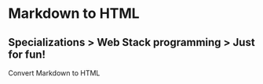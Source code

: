 # Markdown to HTML

## Specializations > Web Stack programming > Just for fun!

Convert Markdown to HTML
